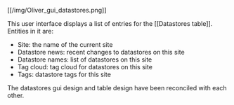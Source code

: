 [[/img/Oliver_gui_datastores.png]]

This user interface displays a list of entries for the [[Datastores table]].  Entities in it are: 

* Site: the name of the current site
* Datastore news: recent changes to datastores on this site
* Datastore names: list of datastores on this site
* Tag cloud: tag cloud for datastores on this site
* Tags: datastore tags for this site

The datastores gui design and table design have been reconciled with each other. 